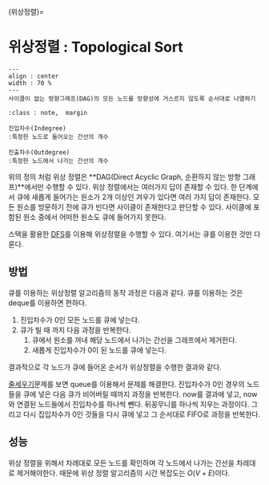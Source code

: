 (위상정렬)=
# 위상정렬 : Topological Sort

```{figure} https://img1.daumcdn.net/thumb/R1280x0/?scode=mtistory2&fname=https%3A%2F%2Fblog.kakaocdn.net%2Fdn%2FTrFfQ%2Fbtq3mv5wMop%2F5eQn65f96LFAJxrZgEZOck%2Fimg.png
---
align : center
width : 70 %
---
사이클이 없는 방향그래프(DAG)의 모든 노드를 방향성에 거스르지 않도록 순서대로 나열하기
```

```{admonition} 진입차수 진출차수
:class : note,  margin

진입차수(Indegree) 
:특정한 노드로 들어오는 간선의 개수

진출차수(Outdegree) 
:특정한 노드에서 나가는 간선의 개수
```

위의 정의 처럼 위상 정렬은 **DAG(Direct Acyclic Graph, 순환하지 않는 방향 그래프)**에서만 수행할 수 있다. 위상 정렬에서는 여러가지 답이 존재할 수 있다. 한 단계에서 큐에 새롭게 들어가는 원소가 2개 이상인 겨우가 있다면 여러 가지 답이 존재한다. 모든 원소를 방문하기 전에 큐가 빈다면 사이클이 존재한다고 판단할 수 있다. 사이클에 포함된 원소 중에서 어떠한 원소도 큐에 들어가지 못한다.

스택을 활용한 [DFS](dfs)를 이용해 위상정렬을 수행할 수 있다. 여기서는 큐를 이용한 것만 다룬다.

## 방법

큐를 이용하는 위상정렬 알고리즘의 동작 과정은 다음과 같다. 큐를 이용하는 것은 deque를 이용하면 편하다.

1. 진입차수가 0인 모든 노드를 큐에 넣는다.
2. 큐가 빌 때 까지 다음 과정을 반복한다.
   1. 큐에서 원소를 꺼내 해당 노드에서 나가는 간선을 그래프에서 제거한다.
   2. 새롭게 진입차수가 0이 된 노드를 큐에 넣는다.

결과적으로 각 노드가 큐에 들어온 순서가 위상정렬을 수행한 결과와 같다.

[줄세우기](줄세우기)문제를 보면 queue를 이용해서 문제를 해결한다. 진입차수가 0인 경우의 노드들을 큐에 넣은 다음 큐가 비어버릴 때까지 과정을 반복한다. now를 결과에 넣고, now와 연결된 노드들에서 진입차수를 하나씩 뺀다. 뒤꽁무니를 하나씩 지우는 과정이다. 그리고 다시 집입차수가 0인 것들을 다시 큐에 넣고 그 순서대로 FIFO로 과정을 반복한다.

## 성능

위상 정렬을 위해서 차례대로 모든 노드를 확인하며 각 노드에서 나가는 간선을 차레대로 제거해야한다. 때문에 위상 정렬 알고리즘의 시간 복잡도는 $O(V+E)$이다.